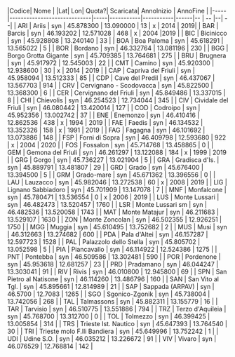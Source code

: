 |Codice| Nome | |Lat| Lon| Quota?| Scaricata| AnnoInizio | AnnoFine |
|-----|-----------------------------|-----|-----------|-----------|------|-- | -- |--| --|
| ARI | Ariis                       | syn | 45.878300 | 13.090000 | 13   | x | 2014 | 2019|
| BAR | Barcis                      | syn | 46.193202 | 12.571028 | 468  | x | 2004 |2019 |
| BIC | Bicinicco                   | syn | 45.928808 | 13.240140 | 33   | 
| BOA | Boa Paloma                  | syn | 45.618291 | 13.565022 | 5    | 
| BOR | Bordano                     | syn | 46.332764 | 13.081196 | 230  |
| BGG | Borgo Grotta Gigante        | syn | 45.709385 | 13.764681 | 275  |
| BRU | Brugnera                    | syn | 45.917972 | 12.545003 | 22   |
| CMT | Camino                      | syn | 45.920300 | 12.938600 | 30   | x | 2014 | 2019 |
| CAP | Capriva del Friuli          | syn | 45.958094 | 13.512333 | 85   |
| CDP | Cave del Predil             | syn | 46.437067 | 13.567703 | 914  |
| CRV | Cervignano - Scodovacca     | syn | 45.822500 | 13.368300 | 6    |
| CER | Cervignano del Friuli       | syn | 45.849486 | 13.337015 | 8    |
| CHI | Chievolis                   | syn | 46.254523 | 12.734044 | 345  |
| CIV | Cividale del Friuli         | syn | 46.080442 | 13.420014 | 127  |
| COD | Codroipo                    | syn | 45.952356 | 13.002742 | 37   |
| ENE | Enemonzo                    | syn | 46.410416 | 12.862536 | 438  | x | 1994 | 2019 |
| FAE | Faedis                      | syn | 46.134532 | 13.352326 | 158  | x | 1991 | 2019 |
| FAG | Fagagna                     | syn | 46.101692 | 13.073886 | 148  |
| FSP | Forni di Sopra              | syn | 46.409798 | 12.593680 | 922  | x | 2004 | 2020 |
| FOS | Fossalon                    | syn | 45.714768 | 13.458865 | 0    |
| GEM | Gemona del Friuli           | syn | 46.261297 | 13.122088 | 184  | x | 1999 | 2019 |
| GRG | Gorgo                       | syn | 45.736227 | 13.021904 | 5    |
| GRA | Gradisca d'Is.              | syn | 45.889791 | 13.481807 | 29   |
| GRD | Grado                       | syn | 45.676400 | 13.394500 | 5    |
| GRM | Grado-mare                  | syn | 45.671362 | 13.396556 | 0    |
| LAU | Lauzacco                    | syn | 45.982046 | 13.272538 | 60   | x | 2008 | 2019 |
| LIG | Lignano Sabbiadoro          | syn | 45.701909 | 13.147078 | 7    |
| MNF | Monfalcone                  | syn | 45.780471 | 13.536554 | 0    | x | 2006 | 2019 |
| LUS | Monte Lussari               | syn | 46.482473 | 13.520457 | 1760 |
| LSR | Monte Lussari sm            | syn | 46.482536 | 13.520058 | 1743 |
| MAT | Monte Matajur               | syn | 46.211683 | 13.529107 | 1630 |
| ZON | Monte Zoncolan              | syn | 46.502355 | 12.926251 | 1750 |
| MGG | Muggia                      | syn | 45.610495 | 13.752682 | 2    |
| MUS | Musi                        | syn | 46.312663 | 13.274682 | 600  |
| PDA | Pala d'Altei                | syn | 46.157287 | 12.597723 | 1528 |
| PAL | Palazzolo dello Stella      | syn | 45.805702 | 13.052598 | 5    |
| PIA | Piancavallo                 | syn | 46.114922 | 12.524386 | 1275 |
| PNT | Pontebba                    | syn | 46.509586 | 13.302481 | 590  |
| POR | Pordenone                   | syn | 45.953618 | 12.681257 | 23   |
| PRD | Pradamano                   | syn | 46.044247 | 13.303041 | 91   |
| RIV | Rivis                       | syn | 46.010800 | 12.945800 | 69   |
| SPN | San Pietro al Natisone      | syn | 46.114260 | 13.486796 | 160  |
| SAN | San Vito al Tgl.            | syn | 45.895661 | 12.814989 | 21   |
| SAP | Sappada (ARPAV)             | syn | 46.5700   | 12.7083   | 1265 |
| SGO | Sgonico-Zgonik              | syn | 45.738004 | 13.742056 | 268  |
| TAL | Talmassons                  | syn | 45.882311 | 13.155779 | 16   |
| TAR | Tarvisio                    | syn | 46.510775 | 13.551886 | 794  |
| TRZ | Terzo d'Aquileia            | syn | 45.768700 | 13.312700 | 0    |
| TOL | Tolmezzo                    | syn | 46.399425 | 13.005854 | 314  |
| TRS | Trieste Ist. Nautico        | syn | 45.647393 | 13.764540 | 30   |
| TRI | Trieste molo F.lli Bandiera | syn | 45.649996 | 13.752242 | 1    |
| UDI | Udine S.O.                  | syn | 46.035212 | 13.226672 | 91   |
| VIV | Vivaro                      | syn | 46.076529 | 12.768814 | 142  |

